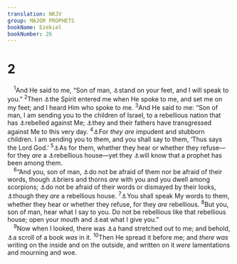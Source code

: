 ```yaml
---
translation: NKJV
group: MAJOR PROPHETS
bookName: Ezekiel 
bookNumber: 26
---
```


<div class="title"><h1>2</h1></div>
<span class="verse exe_2_1"> <sup>1</sup>And He said to me, “Son of man, <a data-toggle="tooltip" data-placement="bottom" title="Dan. 10:11; Acts 9:6">⚓</a>stand on your feet, and I will speak to you.” </span>
<span class="verse exe_2_2"><sup>2</sup>Then <a data-toggle="tooltip" data-placement="bottom" title="Ezek. 3:24; Dan. 8:18">⚓</a>the Spirit entered me when He spoke to me, and set me on my feet; and I heard Him who spoke to me. </span>
<span class="verse exe_2_3"><sup>3</sup>And He said to me: “Son of man, I am sending you to the children of Israel, to a rebellious nation that has <a data-toggle="tooltip" data-placement="bottom" title="Ezek. 5:6; 20:8, 13, 18">⚓</a>rebelled against Me; <a data-toggle="tooltip" data-placement="bottom" title="1 Sam. 8:7, 8; Jer. 3:25; Ezek. 20:18, 21, 30">⚓</a>they and their fathers have transgressed against Me to this very day. </span>
<span class="verse exe_2_4"><sup>4</sup><a data-toggle="tooltip" data-placement="bottom" title="Ps. 95:8; Is. 48:4; Jer. 5:3; 6:15; Ezek. 3:7">⚓</a>For <i>they</i> <i>are</i> impudent and stubborn children. I am sending you to them, and you shall say to them, ‘Thus says the Lord God.’ </span>
<span class="verse exe_2_5"><sup>5</sup><a data-toggle="tooltip" data-placement="bottom" title="Is. 6:9, 10; Ezek. 3:11, 26, 27; (Matt. 10:12–15; Acts 13:46)">⚓</a>As for them, whether they hear or whether they refuse—for they <i>are</i> a <a data-toggle="tooltip" data-placement="bottom" title="Ezek. 3:26">⚓</a>rebellious house—yet they <a data-toggle="tooltip" data-placement="bottom" title="Ezek. 33:33; (Luke 10:10, 11; John 15:22)">⚓</a>will know that a prophet has been among them.<br/></span>
<span class="verse exe_2_6"> <sup>6</sup>“And you, son of man, <a data-toggle="tooltip" data-placement="bottom" title="Is. 51:12; Jer. 1:8, 17; Ezek. 3:9; Luke 12:4">⚓</a>do not be afraid of them nor be afraid of their words, though <a data-toggle="tooltip" data-placement="bottom" title="(2 Sam. 23:6, 7; Is. 9:18); Jer. 6:28; Ezek. 28:24; Mic. 7:4">⚓</a>briers and thorns <i>are</i> with you and you dwell among scorpions; <a data-toggle="tooltip" data-placement="bottom" title="Ezek. 3:9; (1 Pet. 3:14)">⚓</a>do not be afraid of their words or dismayed by their looks, <a data-toggle="tooltip" data-placement="bottom" title="Ezek. 3:9, 26, 27">⚓</a>though they <i>are</i> a rebellious house. </span>
<span class="verse exe_2_7"><sup>7</sup><a data-toggle="tooltip" data-placement="bottom" title="Jer. 1:7, 17; (Ezek. 3:10, 17)">⚓</a>You shall speak My words to them, whether they hear or whether they refuse, for they <i>are</i> rebellious. </span>
<span class="verse exe_2_8"><sup>8</sup>But you, son of man, hear what I say to you. Do not be rebellious like that rebellious house; open your mouth and <a data-toggle="tooltip" data-placement="bottom" title="Ezek. 3:1–3; Rev. 10:9">⚓</a>eat what I give you.”<br/></span>
<span class="verse exe_2_9"> <sup>9</sup>Now when I looked, there was <a data-toggle="tooltip" data-placement="bottom" title="Jer. 1:9; (Ezek. 8:3)">⚓</a>a hand stretched out to me; and behold, <a data-toggle="tooltip" data-placement="bottom" title="Jer. 36:2; Ezek. 3:1; Rev. 5:1–5; 10:8–11">⚓</a>a scroll of a book <i>was</i> in it. </span>
<span class="verse exe_2_10"><sup>10</sup>Then He spread it before me; and <i>there</i> <i>was</i> writing on the inside and on the outside, and written on it <i>were</i> lamentations and mourning and woe.<br/></span>
